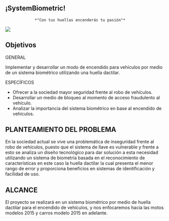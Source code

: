 ##  ¡SystemBiometric!

                 *"Con tus huellas encenderás tu pasión"*

![
](https://lh3.googleusercontent.com/eA88DcEJXc5tFVJkcD0ZOeluP-1Aj8XIQniN0s9w9-BRhm68EsYkwbuMtGXNlawyxbHBvmvBZGw "logo")
                                                            
  ## Objetivos 

GENERAL

Implementar y desarrollar  un modo de encendido para vehículos por medio de un
sistema biométrico utilizando una huella dactilar.

ESPECÍFICOS

 - Ofrecer a la sociedad mayor seguridad frente al robo de vehículos.
 - Desarrollar un medio de bloqueo al momento de acceso fraudulento al
vehículo.
 - Analizar la importancia del sistema biométrico en base al encendido de
vehículos.

 



## PLANTEAMIENTO DEL PROBLEMA

En la sociedad actual se vive una problemática de inseguridad
frente al robo de vehículos, puesto que el sistema de llave es
vulnerable y frente a esto se analiza un diseño tecnológico para dar
solución a esta necesidad utilizando un sistema de biometría
basada en el reconocimiento de características en este caso la
huella dactilar la cual presenta el menor rango de error y
proporciona beneficios en sistemas de identificación y facilidad de
uso.
## ALCANCE

El proyecto se realizará en un sistema biométrico por medio de
huella dactilar para el encendido de vehículos, y nos enfocaremos
hacia las motos modelos 2015 y carros modelo 2015 en adelante.
